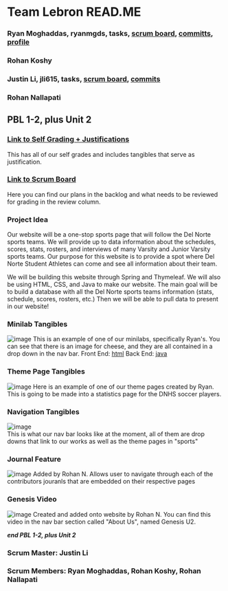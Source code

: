 # Team Lebron READ.ME

### Ryan Moghaddas, ryanmgds, tasks, [scrum board](https://github.com/jli615/lebroncs/issues/9), [committs](https://github.com/jli615/lebroncs/graphs/contributors), [profile](https://github.com/ryanmgds)
### Rohan Koshy
### Justin Li, jli615, tasks, [scrum board](https://github.com/jli615/lebroncs/projects/1?card_filter_query=assignee%3Ajli615), [commits]()
### Rohan Nallapati

## PBL 1-2, plus Unit 2
### [Link to Self Grading + Justifications](https://docs.google.com/document/d/1GNQTQCgtMbw8g8jqJJVRfxij7Y9odWbcjubHA96ehMY/edit)
This has all of our self grades and includes tangibles that serve as justification. 

### [Link to Scrum Board](https://github.com/jli615/lebroncs/projects/1)
Here you can find our plans in the backlog and what needs to be reviewed for grading in the review column. 

### Project Idea
Our website will be a one-stop sports page that will follow the Del Norte sports teams. We will provide up to data information about the schedules, scores, stats, rosters, and interviews of many Varsity and Junior Varsity sports teams. Our purpose for this website is to provide a spot where Del Norte Student Athletes can come and see all information about their team. 

We will be building this website through Spring and Thymeleaf. We will also be using HTML, CSS, and Java to make our website. The main goal will be to build a database with all the Del Norte sports teams information (stats, schedule, scores, rosters, etc.) Then we will be able to pull data to present in our website!

### Minilab Tangibles 
![image](https://user-images.githubusercontent.com/72889343/132081246-c8bb3731-eee6-4cc2-805b-ab2e2a2039d3.png)
This is an example of one of our minilabs, specifically Ryan's. You can see that there is an image for cheese, and they are all contained in a drop down in the nav bar. 
Front End: [html](https://github.com/jli615/lebroncs/blob/abd9f32256876c28988914f96ba2c9f22f1e19f1/src/main/resources/templates/bgr.html#L1-L50)
Back End: [java](https://github.com/jli615/lebroncs/blob/abd9f32256876c28988914f96ba2c9f22f1e19f1/src/main/java/com/example/sping_portfolio/minilabs/birdsGreetRyan.java#L1-L17)

### Theme Page Tangibles
![image](https://user-images.githubusercontent.com/72889343/132082022-0a80fcb7-bf95-4dae-aff0-8b6921b32d4e.png)
Here is an example of one of our theme pages created by Ryan. This is going to be made into a statistics page for the DNHS soccer players. 

### Navigation Tangibles 
![image](https://user-images.githubusercontent.com/72889343/132117118-1f99a26b-9441-4872-944b-25d475581ac8.png)</br>
This is what our nav bar looks like at the moment, all of them are drop downs that link to our works as well as the theme pages in "sports"

### Journal Feature 
![image](https://user-images.githubusercontent.com/72889343/132117156-0f60a091-656d-4275-9697-0263e887557e.png)
Added by Rohan N. Allows user to navigate through each of the contributors jouranls that are embedded on their respective pages

### Genesis Video 
![image](https://user-images.githubusercontent.com/72889343/132118009-bd90b987-cbf2-4561-8e46-77b5c82b765f.png)
Created and added onto website by Rohan N. You can find this video in the nav bar section called "About Us", named Genesis U2. 

**_end PBL 1-2, plus Unit 2_**

### Scrum Master: Justin Li 
### Scrum Members: Ryan Moghaddas, Rohan Koshy, Rohan Nallapati
